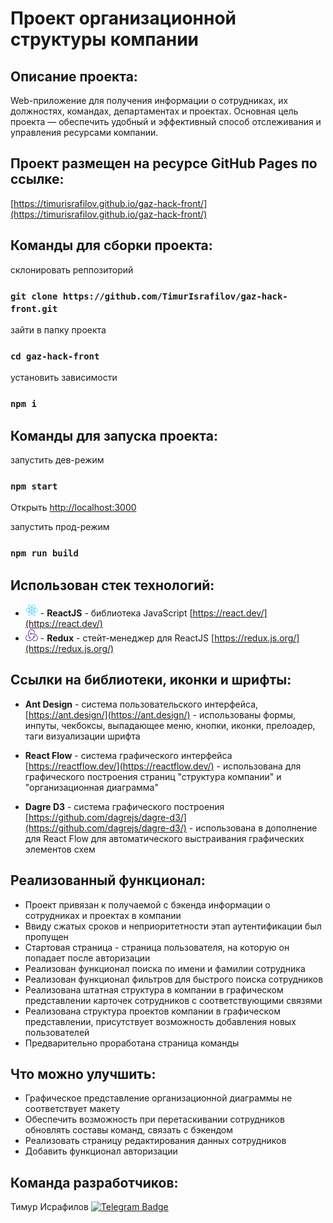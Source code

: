 # Проект организационной структуры компании

## Описание проекта:

Web-приложение для получения информации о сотрудниках, их должностях, командах, департаментах и проектах. Основная цель проекта — обеспечить удобный и эффективный способ отслеживания и управления ресурсами компании.

## Проект размещен на ресурсе GitHub Pages по ссылке:

[https://timurisrafilov.github.io/gaz-hack-front/](https://timurisrafilov.github.io/gaz-hack-front/)

## Команды для сборки проекта:

склонировать реппозиторий
###  `git clone https://github.com/TimurIsrafilov/gaz-hack-front.git`

зайти в папку проекта
###  `cd gaz-hack-front`

установить зависимости
###  `npm i`

## Команды для запуска проекта:

запустить дев-режим
### `npm start`
Открыть [http://localhost:3000](http://localhost:3000)

запустить прод-режим
### `npm run build`

## Использован стек технологий:

- <img src="https://github.com/devicons/devicon/blob/master/icons/react/react-original.svg" title="reactjs" alt="reactjs" width="20" height="20"/> - **ReactJS** - библиотека JavaScript [https://react.dev/](https://react.dev/)
- <img src="https://github.com/devicons/devicon/blob/master/icons/redux/redux-original.svg" title="redux" alt="redux" width="20" height="20"/> - **Redux** - стейт-менеджер для ReactJS [https://redux.js.org/](https://redux.js.org/)

## Ссылки на библиотеки, иконки и шрифты:

- **Ant Design** - система пользовательского интерфейса,  [https://ant.design/](https://ant.design/) - использованы формы, инпуты, чекбоксы, выпадающее меню, кнопки, иконки, прелоадер, таги визуализации шрифта

- **React Flow** - система графического интерфейса [https://reactflow.dev/](https://reactflow.dev/) - использована для графического построения страниц "структура компании" и "организационная диаграмма"

- **Dagre D3** - система графического построения [https://github.com/dagrejs/dagre-d3/](https://github.com/dagrejs/dagre-d3/) - использована в дополнение для React Flow для автоматического выстраивания графических элементов схем

## Реализованный функционал:
- Проект привязан к получаемой с бэкенда информации о сотрудниках и проектах в компании
- Ввиду сжатых сроков и неприоритетности этап аутентификации был пропущен
- Стартовая страница - страница пользователя, на которую он попадает после авторизации
- Реализован функционал поиска по имени и фамилии сотрудника
- Реализован функционал фильтров для быстрого поиска сотрудников
- Реализована штатная структура в компании в графическом представлении карточек сотрудников с соответствующими связями
- Реализована структура проектов компании в графическом представлении, присутствует возможность добавления новых пользователей
- Предварительно проработана страница команды

## Что можно улучшить:
- Графическое представление организационной диаграммы не соответствует макету
- Обеспечить возможность при перетаскивании сотрудников обновлять составы команд, связать с бэкендом
- Реализовать страницу редактирования данных сотрудников
- Добавить функционал авторизации

## Команда разработчиков:

Тимур Исрафилов
[![Telegram Badge](https://img.shields.io/badge/-timurisrafilov-blue?style=flat&logo=Telegram&logoColor=white)](https://t.me/timooooon11)